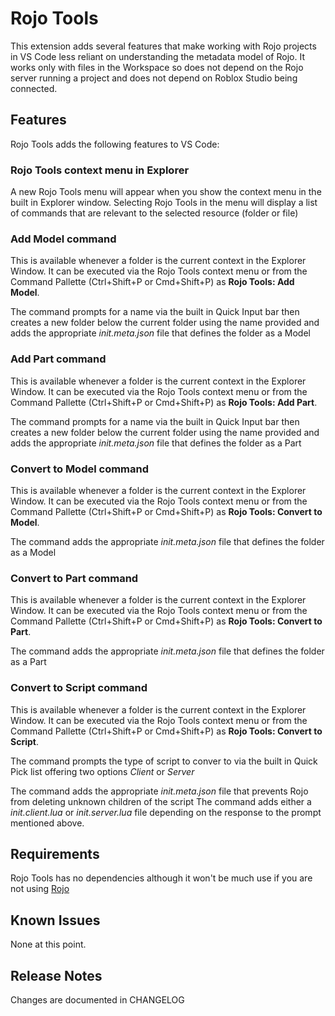 # Rojo Tools

This extension adds several features that make working with Rojo projects in VS Code less reliant on understanding the metadata model of Rojo.  It works only with files in the Workspace so does not depend on the Rojo server running a project and does not depend on Roblox Studio being connected.

## Features

Rojo Tools adds the following features to VS Code:

### Rojo Tools context menu in Explorer
A new Rojo Tools menu will appear when you show the context menu in the built in Explorer window.  Selecting Rojo Tools in the menu will display a list of commands that are relevant to the selected resource (folder or file)

### Add Model command
This is available whenever a folder is the current context in the Explorer Window.  It can be executed via the Rojo Tools context menu or from the Command Pallette (Ctrl+Shift+P or Cmd+Shift+P) as **Rojo Tools: Add Model**.

The command prompts for a name via the built in Quick Input bar then creates a new folder below the current folder using the name provided and adds the appropriate *init.meta.json* file that defines the folder as a Model

### Add Part command
This is available whenever a folder is the current context in the Explorer Window.  It can be executed via the Rojo Tools context menu or from the Command Pallette (Ctrl+Shift+P or Cmd+Shift+P) as **Rojo Tools: Add Part**.

The command prompts for a name via the built in Quick Input bar then creates a new folder below the current folder using the name provided and adds the appropriate *init.meta.json* file that defines the folder as a Part

### Convert to Model command
This is available whenever a folder is the current context in the Explorer Window.  It can be executed via the Rojo Tools context menu or from the Command Pallette (Ctrl+Shift+P or Cmd+Shift+P) as **Rojo Tools: Convert to Model**.

The command adds the appropriate *init.meta.json* file that defines the folder as a Model

### Convert to Part command
This is available whenever a folder is the current context in the Explorer Window.  It can be executed via the Rojo Tools context menu or from the Command Pallette (Ctrl+Shift+P or Cmd+Shift+P) as **Rojo Tools: Convert to Part**.

The command adds the appropriate *init.meta.json* file that defines the folder as a Part

### Convert to Script command
This is available whenever a folder is the current context in the Explorer Window.  It can be executed via the Rojo Tools context menu or from the Command Pallette (Ctrl+Shift+P or Cmd+Shift+P) as **Rojo Tools: Convert to Script**.

The command prompts the type of script to conver to via the built in Quick Pick list offering two options *Client* or *Server*

The command adds the appropriate *init.meta.json* file that prevents Rojo from deleting unknown children of the script
The command adds either a *init.client.lua* or *init.server.lua* file depending on the response to the prompt mentioned above.

<!-- \!\[feature X\]\(images/feature-x.png\) -->

## Requirements

Rojo Tools has no dependencies although it won't be much use if you are not using [Rojo](https://marketplace.visualstudio.com/items?itemName=evaera.vscode-rojo)

<!-- ## Extension Settings

Include if your extension adds any VS Code settings through the `contributes.configuration` extension point.

For example:

This extension contributes the following settings:

* `myExtension.enable`: enable/disable this extension
* `myExtension.thing`: set to `blah` to do something -->

## Known Issues

None at this point.

## Release Notes

Changes are documented in CHANGELOG

